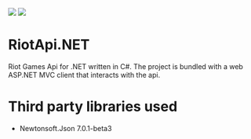![](https://s3-us-west-1.amazonaws.com/riot-api/img/riot-api-landing.png)
![](http://www.brandsoftheworld.com/sites/default/files/styles/logo-thumbnail/public/052011/microsoft_.net_.png?itok=yeSwxY-i)

# RiotApi.NET
Riot Games Api for .NET written in C#. The project is bundled with a web ASP.NET MVC client that interacts with the 
api.

# Third party libraries used
* Newtonsoft.Json 7.0.1-beta3

